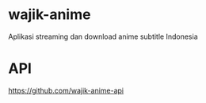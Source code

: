 # wajik-anime
Aplikasi streaming dan download anime subtitle Indonesia
# API
https://github.com/wajik-anime-api
